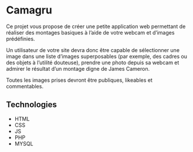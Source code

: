 # Camagru

Ce projet vous propose de créer une petite application web permettant de réaliser des montages basiques à l’aide de votre webcam et d’images prédéfinies.

Un utilisateur de votre site devra donc être capable de sélectionner une image dans une liste d’images superposables (par exemple, des cadres ou des objets à l’utilité douteuse), prendre une photo depuis sa webcam et admirer le résultat d’un montage digne de James Cameron.

Toutes les images prises devront être publiques, likeables et commentables.

## Technologies

- HTML
- CSS
- JS
- PHP
- MYSQL

